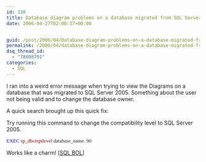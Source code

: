 ```yaml
---
id: 138
title: Database diagram problems on a database migrated from SQL Server 2005
date: 2006-04-27T02:00:37+00:00


guid: /post/2006/04/Database-diagram-problems-on-a-database-migrated-from-SQL-Server-2005.aspx
permalink: /2006/04/database-diagram-problems-on-a-database-migrated-from-sql-server-2005/
dsq_thread_id:
  - "78098791"
categories:
  - SQL
---
```

<p>I ran into a weird error message when trying to view the Diagrams on a database that was migrated to SQL Server 2005.&nbsp;Something about the user not being valid and to change the database owner. </p>
<p>A quick search brought up this quick fix:</p>
<p>Try running this command to&nbsp;change the compatibility level to SQL Server 2005.</p><font color="#0000ff" size="1">
<p><font face="Lucida Console" size="2">EXEC</font></font><font face="Lucida Console" size="2"> <font color="#800000">sp_dbcmptlevel</font> database_name<font color="#808080">,</font> 90 </font></p>
<p>Works like a charm! [<a href="http://msdn2.microsoft.com/en-us/library/ms186345.aspx">SQL BOL</a>]</p>